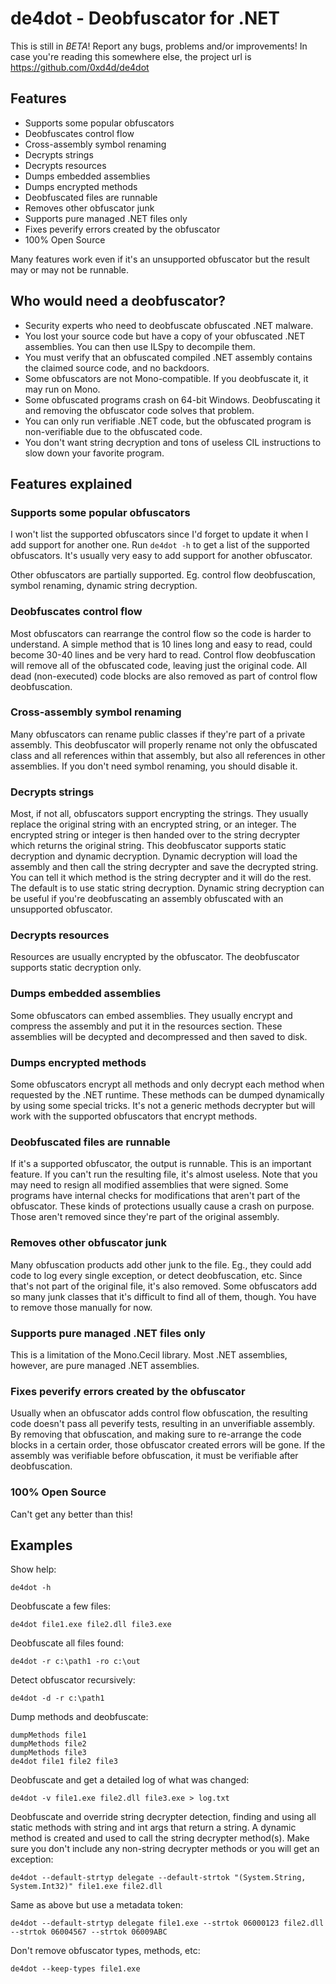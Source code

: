
de4dot - Deobfuscator for .NET
==============================

This is still in *BETA*! Report any bugs, problems and/or improvements! In
case you're reading this somewhere else, the project url is
https://github.com/0xd4d/de4dot

Features
--------

* Supports some popular obfuscators
* Deobfuscates control flow
* Cross-assembly symbol renaming
* Decrypts strings
* Decrypts resources
* Dumps embedded assemblies
* Dumps encrypted methods
* Deobfuscated files are runnable
* Removes other obfuscator junk
* Supports pure managed .NET files only
* Fixes peverify errors created by the obfuscator
* 100% Open Source

Many features work even if it's an unsupported obfuscator but the result may
or may not be runnable.

Who would need a deobfuscator?
------------------------------

* Security experts who need to deobfuscate obfuscated .NET malware.
* You lost your source code but have a copy of your obfuscated .NET
  assemblies. You can then use ILSpy to decompile them.
* You must verify that an obfuscated compiled .NET assembly contains the
  claimed source code, and no backdoors.
* Some obfuscators are not Mono-compatible. If you deobfuscate it, it may run
  on Mono.
* Some obfuscated programs crash on 64-bit Windows. Deobfuscating it and
  removing the obfuscator code solves that problem.
* You can only run verifiable .NET code, but the obfuscated program is
  non-verifiable due to the obfuscated code.
* You don't want string decryption and tons of useless CIL instructions to
  slow down your favorite program.

Features explained
------------------

### Supports some popular obfuscators

I won't list the supported obfuscators since I'd forget to update it when I
add support for another one. Run `de4dot -h` to get a list of the supported
obfuscators. It's usually very easy to add support for another obfuscator.

Other obfuscators are partially supported. Eg. control flow deobfuscation,
symbol renaming, dynamic string decryption.

### Deobfuscates control flow

Most obfuscators can rearrange the control flow so the code is harder to
understand. A simple method that is 10 lines long and easy to read, could
become 30-40 lines and be very hard to read. Control flow deobfuscation will
remove all of the obfuscated code, leaving just the original code. All dead
(non-executed) code blocks are also removed as part of control flow
deobfuscation.

### Cross-assembly symbol renaming

Many obfuscators can rename public classes if they're part of a private
assembly. This deobfuscator will properly rename not only the obfuscated class
and all references within that assembly, but also all references in other
assemblies. If you don't need symbol renaming, you should disable it.

### Decrypts strings

Most, if not all, obfuscators support encrypting the strings. They usually
replace the original string with an encrypted string, or an integer. The
encrypted string or integer is then handed over to the string decrypter which
returns the original string. This deobfuscator supports static decryption and
dynamic decryption. Dynamic decryption will load the assembly and then call
the string decrypter and save the decrypted string. You can tell it which
method is the string decrypter and it will do the rest. The default is to use
static string decryption. Dynamic string decryption can be useful if you're
deobfuscating an assembly obfuscated with an unsupported obfuscator.

### Decrypts resources

Resources are usually encrypted by the obfuscator. The deobfuscator supports
static decryption only.

### Dumps embedded assemblies

Some obfuscators can embed assemblies. They usually encrypt and compress the
assembly and put it in the resources section. These assemblies will be
decypted and decompressed and then saved to disk.

### Dumps encrypted methods

Some obfuscators encrypt all methods and only decrypt each method when
requested by the .NET runtime. These methods can be dumped dynamically by
using some special tricks. It's not a generic methods decrypter but will work
with the supported obfuscators that encrypt methods.

### Deobfuscated files are runnable

If it's a supported obfuscator, the output is runnable. This is an important
feature. If you can't run the resulting file, it's almost useless. Note that
you may need to resign all modified assemblies that were signed. Some programs
have internal checks for modifications that aren't part of the obfuscator.
These kinds of protections usually cause a crash on purpose. Those aren't
removed since they're part of the original assembly.

### Removes other obfuscator junk

Many obfuscation products add other junk to the file. Eg., they could add code
to log every single exception, or detect deobfuscation, etc. Since that's not
part of the original file, it's also removed. Some obfuscators add so many
junk classes that it's difficult to find all of them, though. You have to
remove those manually for now.

### Supports pure managed .NET files only

This is a limitation of the Mono.Cecil library. Most .NET assemblies, however,
are pure managed .NET assemblies.

### Fixes peverify errors created by the obfuscator

Usually when an obfuscator adds control flow obfuscation, the resulting code
doesn't pass all peverify tests, resulting in an unverifiable assembly. By
removing that obfuscation, and making sure to re-arrange the code blocks in a
certain order, those obfuscator created errors will be gone. If the assembly
was verifiable before obfuscation, it must be verifiable after deobfuscation.

### 100% Open Source

Can't get any better than this!

Examples
--------

Show help:

    de4dot -h

Deobfuscate a few files:

    de4dot file1.exe file2.dll file3.exe

Deobfuscate all files found:

    de4dot -r c:\path1 -ro c:\out

Detect obfuscator recursively:

    de4dot -d -r c:\path1

Dump methods and deobfuscate:

    dumpMethods file1
    dumpMethods file2
    dumpMethods file3
    de4dot file1 file2 file3

Deobfuscate and get a detailed log of what was changed:

    de4dot -v file1.exe file2.dll file3.exe > log.txt

Deobfuscate and override string decrypter detection, finding and using all
static methods with string and int args that return a string. A dynamic method
is created and used to call the string decrypter method(s). Make sure you
don't include any non-string decrypter methods or you will get an exception:

    de4dot --default-strtyp delegate --default-strtok "(System.String, System.Int32)" file1.exe file2.dll

Same as above but use a metadata token:

    de4dot --default-strtyp delegate file1.exe --strtok 06000123 file2.dll --strtok 06004567 --strtok 06009ABC

Don't remove obfuscator types, methods, etc:

    de4dot --keep-types file1.exe

